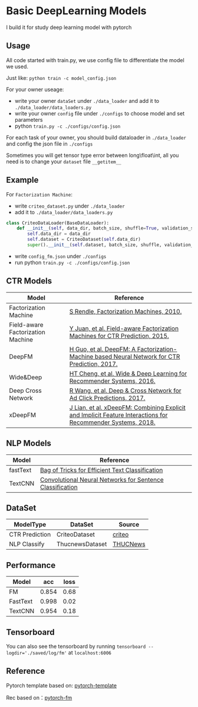 # Basic DeepLearning Models

I build it for study deep learning model with pytorch

## Usage

All code started with train.py, we use config file to differentiate the model we used.

Just like: `python train -c model_config.json`

For your owner useage:

 - write your owner `dataSet` under `./data_loader` and add it to `./data_loader/data_loaders.py`
 - write your owner `config` file under `./configs` to choose model and set parameters
 - python `train.py -c ./configs/config.json`

For each task of your owner, you should build dataloader in `./data_loader` and config the json file in `./configs` 

Sometimes you will get tensor type error between long\float\int, all you need is to change your `dataset` file `__getitem__`

## Example

For `Factorization Machine`:

 - write `criteo_dataset.py` under `./data_loader` 
 - add it to `./data_loader/data_loaders.py`

```python
class CriteoDataLoader(BaseDataLoader):
    def __init__(self, data_dir, batch_size, shuffle=True, validation_split=0.0, num_workers=1):
        self.data_dir = data_dir
        self.dataset = CriteoDataset(self.data_dir)
        super().__init__(self.dataset, batch_size, shuffle, validation_split, num_workers)
```

 - write `config_fm.json` under `./configs`
 - run python `train.py -c ./configs/config.json`

## CTR Models

| Model | Reference |
| ------ | ------ |
| Factorization Machine | [S Rendle, Factorization Machines, 2010.](https://www.csie.ntu.edu.tw/~b97053/paper/Rendle2010FM.pdf) |
| Field-aware Factorization Machine | [Y Juan, et al. Field-aware Factorization Machines for CTR Prediction, 2015.](https://www.csie.ntu.edu.tw/~cjlin/papers/ffm.pdf) |
| DeepFM|[H Guo, et al. DeepFM: A Factorization-Machine based Neural Network for CTR Prediction, 2017.](https://arxiv.org/abs/1703.04247)|
| Wide&Deep | [HT Cheng, et al. Wide & Deep Learning for Recommender Systems, 2016.](https://arxiv.org/abs/1606.07792) |
| Deep Cross Network | [R Wang, et al. Deep & Cross Network for Ad Click Predictions, 2017.](https://arxiv.org/abs/1708.05123) |
| xDeepFM | [J Lian, et al. xDeepFM: Combining Explicit and Implicit Feature Interactions for Recommender Systems, 2018.](https://arxiv.org/abs/1803.05170) |


## NLP Models

| Model | Reference |
| ------ | ------ |
| fastText | [Bag of Tricks for Efficient Text Classification](https://arxiv.org/abs/1607.01759)|
| TextCNN  | [Convolutional Neural Networks for Sentence Classification](https://arxiv.org/abs/1408.5882)

## DataSet

|ModelType|DataSet|Source|
|---|---|---|
|CTR Prediction| CriteoDataset|[criteo](http://research.criteo.com/outreach/)|
|NLP Classify| ThucnewsDataset|[THUCNews](http://thuctc.thunlp.org/)|


## Performance

| Model | acc | loss |
| ------ | ------ | ------ |
| FM| 0.854| 0.68|
| FastText| 0.998| 0.02|
| TextCNN| 0.954| 0.18|

## Tensorboard

You can also see the tensorboard by running `tensorboard --logdir='./saved/log/fm'` at `localhost:6006`

## Reference 

Pytorch template based on: [pytorch-template](https://github.com/victoresque/pytorch-template.git)

Rec based on：[pytorch-fm](https://github.com/rixwew/pytorch-fm.git)